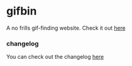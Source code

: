 # gifbin

A no frills gif-finding website. Check it out [here](http://www.gifbin.biz)



### changelog

You can check out the changelog [here](https://github.com/stolksdorf/gifbin/blob/master/changelog.md)
